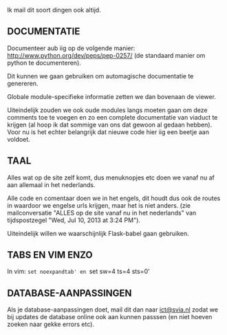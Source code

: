 Ik mail dit soort dingen ook altijd.

## DOCUMENTATIE
Documenteer aub iig op de volgende manier: http://www.python.org/dev/peps/pep-0257/ (de standaard manier om python te documenteren).

Dit kunnen we gaan gebruiken om automagische documentatie te genereren. 

Globale module-specifieke informatie zetten we dan bovenaan de viewer.

Uiteindelijk zouden we ook oude modules langs moeten gaan om deze comments toe te voegen en zo een complete documentatie van viaduct te krijgen (al hoop ik dat sommige van ons dat gewoon al gedaan hebben). Voor nu is het echter belangrijk dat nieuwe code hier iig een beetje aan voldoet.

## TAAL
Alles wat op de site zelf komt, dus menuknopjes etc doen we vanaf nu af aan allemaal in het nederlands. 

Alle code en comentaar doen we in het engels, dit houdt dus ook de routes in waardoor we engelse urls krijgen, maar het is niet anders. 
(zie mailconversatie "ALLES op de site vanaf nu in het nederlands" van tijdspostzegel  "Wed, Jul 10, 2013 at 3:24 PM"). 

Uiteindelijk willen we waarschijnlijk Flask-babel gaan gebruiken.

## TABS EN VIM ENZO
In vim: `set noexpandtab' en `set sw=4 ts=4 sts=0'

## DATABASE-AANPASSINGEN
Als je database-aanpassingen doet, mail dit dan naar ict@svia.nl zodat we bij
updates de database online ook aan kunnen passsen (en niet hoeven zoeken naar
gekke errors etc).


